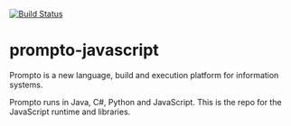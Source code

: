 [![Build Status](https://travis-ci.org/prompto/prompto-javascript.svg?branch=master)](https://travis-ci.org/prompto/prompto-javascript)

# prompto-javascript

Prompto is a new language, build and execution platform for information systems.

Prompto runs in Java, C#, Python and JavaScript.
This is the repo for the JavaScript runtime and libraries. 